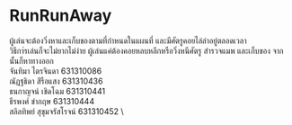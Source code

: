 # RunRunAway

ผู้เล่นจะต้องวิ่งหาและเก็บของตามที่กำหนดในแผนที่ และมีศัตรูคอยไล่ล่าอยู่ตลอดเวลา\
วิธีกา่รเล่นก็จะไม่ยากไม่ง่าย ผู้เล่นแค่ต้องคอยหลบหลีกหรือวิ่งหนีศัตรู สำรวจแมพ และเก็บของ จากนั้นก็หาทางออก 
\
จันทิมา ไตรจินดา 631310086 \
ณัฏฐธิดา สีรือแสง 631310436 \
ธนกาญจน์ เชิดโฉม 631310441 \
ธีรพงศ์ ขำกฤษ 631310444 \
สลิลทิพย์ สุขุมจรัสโรจน์ 631310452 \

  
